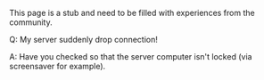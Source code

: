 This page is a stub and need to be filled with experiences from the community.

Q: My server suddenly drop connection!

A: Have you checked so that the server computer isn't locked (via screensaver for example).
